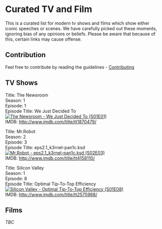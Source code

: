 # Curated TV and Film

This is a curated list for modern tv shows and films which show either iconic speeches or scenes. We have carefully picked out these moments, ignoring bias of any opinions or beliefs. Please be aware that because of this, certain links may cause offense.

## Contribution

Feel free to contribute by reading the guidelines - [Contributing](CONTRIBUTING.md)

## TV Shows

Title: The Newsroom<br>
Season: 1<br>
Episode: 1<br>
Episode Title: We Just Decided To<br>
[![The Newsroom - We Just Decided To (S01E01)](https://img.youtube.com/vi/wTjMqda19wk/0.jpg)](https://www.youtube.com/watch?v=wTjMqda19wk)<br>
IMDB: http://www.imdb.com/title/tt1870479/

Title: Mr.Robot<br>
Season: 2<br>
Episode: 3<br>
Episode Title: eps2.1_k3rnel-pan1c.ksd<br>
[![Mr.Robot - eps2.1_k3rnel-pan1c.ksd (S02E03)](https://img.youtube.com/vi/AZeLHD-725o/0.jpg)](https://www.youtube.com/watch?v=AZeLHD-725o)<br>
IMDB: http://www.imdb.com/title/tt4158110/

Title: Silicon Valley<br>
Season: 1<br>
Episode: 8<br>
Episode Title: Optimal Tip-To-Top Efficiency<br>
[![Silicon Valley - Optimal Tip-To-Top Efficiency (S01E08)](https://img.youtube.com/vi/mMeqEDEfniA/0.jpg)](https://www.youtube.com/watch?v=mMeqEDEfniA)<br>
IMDB: http://www.imdb.com/title/tt2575988/

## Films

*TBC*
